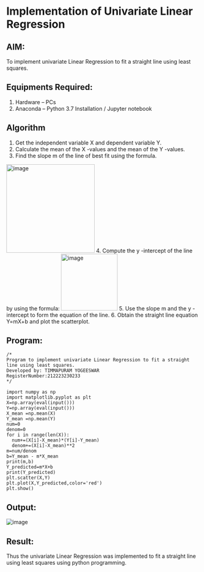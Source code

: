 # Implementation of Univariate Linear Regression
## AIM:
To implement univariate Linear Regression to fit a straight line using least squares.

## Equipments Required:
1. Hardware – PCs
2. Anaconda – Python 3.7 Installation / Jupyter notebook

## Algorithm
1. Get the independent variable X and dependent variable Y.
2. Calculate the mean of the X -values and the mean of the Y -values.
3. Find the slope m of the line of best fit using the formula. 
<img width="231" alt="image" src="https://user-images.githubusercontent.com/93026020/192078527-b3b5ee3e-992f-46c4-865b-3b7ce4ac54ad.png">
4. Compute the y -intercept of the line by using the formula:
<img width="148" alt="image" src="https://user-images.githubusercontent.com/93026020/192078545-79d70b90-7e9d-4b85-9f8b-9d7548a4c5a4.png">
5. Use the slope m and the y -intercept to form the equation of the line.
6. Obtain the straight line equation Y=mX+b and plot the scatterplot.

## Program:
```
/*
Program to implement univariate Linear Regression to fit a straight line using least squares.
Developed by: TIMMAPURAM YOGEESWAR
RegisterNumber:212223230233
*/
```
```
import numpy as np
import matplotlib.pyplot as plt
X=np.array(eval(input()))
Y=np.array(eval(input()))
X_mean =np.mean(X)
Y_mean =np.mean(Y)
num=0
denom=0
for i in range(len(X)):
  num+=(X[i]-X_mean)*(Y[i]-Y_mean)
  denom+=(X[i]-X_mean)**2
m=num/denom
b=Y_mean - m*X_mean
print(m,b)
Y_predicted=m*X+b
print(Y_predicted)
plt.scatter(X,Y)
plt.plot(X,Y_predicted,color='red') 
plt.show()
```

## Output:
![image](https://github.com/user-attachments/assets/5d58c782-e031-4422-b3e3-5bf060628d8c)


## Result:
Thus the univariate Linear Regression was implemented to fit a straight line using least squares using python programming.
